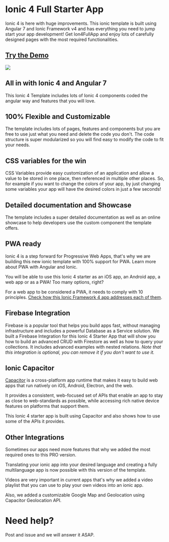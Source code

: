 # Ionic 4 Full Starter App
Ionic 4 is here with huge improvements. This ionic template is built using Angular 7 and Ionic Framework v4 and has everything you need to jump start your app development! Get Ion4FullApp and enjoy lots of carefully designed pages with the most required functionalities.

## [Try the Demo](https://ionicthemes.com/product/ionic4-full-starter-app-pro-version) 

<div>
<img src="https://ionicthemes.s3-us-west-2.amazonaws.com/cover_images/redesign/ionic4-full-starter-app-pro.jpg">
</div>

## All in with Ionic 4 and Angular 7
This Ionic 4 Template includes lots of Ionic 4 components coded the angular way and features that you will love.

## 100% Flexible and Customizable
The template includes lots of pages, features and components but you are free to use just what you need and delete the code you don't. The code structure is super modularized so you will find easy to modify the code to fit your needs.

## CSS variables for the win
CSS Variables provide easy customization of an application and allow a value to be stored in one place, then referenced in multiple other places. So, for example if you want to change the colors of your app, by just changing some variables your app will have the desired colors in just a few seconds!

## Detailed documentation and Showcase
The template includes a super detailed documentation as well as an online showcase to help developers use the custom component the template offers.

## PWA ready
Ionic 4 is a step forward for Progressive Web Apps, that's why we are building this new ionic template with 100% support for PWA. Learn more about PWA with Angular and Ionic.

You will be able to use this Ionic 4 starter as an iOS app, an Android app, a web app or as a PWA! Too many options, right?

For a web app to be considered a PWA, it needs to comply with 10 principles. [Check how this Ionic Framework 4 app addresses each of them](https://ionicthemes.com/product/ionic4-full-starter-app-pro-version).

## Firebase Integration
Firebase is a popular tool that helps you build apps fast, without managing infrastructure and includes a powerful Database as a Service solution. We built a Firebase Integration for this Ionic 4 Starter App that will show you how to build an advanced CRUD with Firestore as well as how to query your collections. It includes advanced examples with nested relations. *Note that this integration is optional, you can remove it if you don't want to use it.*


## Ionic Capacitor
[Capacitor](https://ionicthemes.com/tutorials/about/native-cross-platform-web-apps-with-ionic-capacitor) is a cross-platform app runtime that makes it easy to build web apps that run natively on iOS, Android, Electron, and the web.

It provides a consistent, web-focused set of APIs that enable an app to stay as close to web-standards as possible, while accessing rich native device features on platforms that support them.

This Ionic 4 starter app is built using Capacitor and also shows how to use some of the APIs it provides.

## Other Integrations
Sometimes our apps need more features that why we added the most required ones to this PRO version.

Translating your ionic app into your desired language and creating a fully multilanguage app is now possible with this version of the template.

Videos are very important in current apps that's why we added a video playlist that you can use to play your own videos into an ionic app.

Also, we added a customizable Google Map and Geolocation using Capacitor Geolocation API.


# Need help?
Post and issue and we will answer it ASAP.

